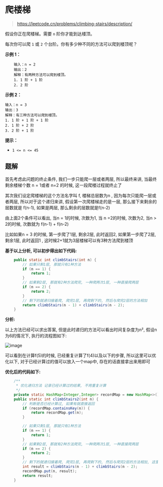 # 爬楼梯

> <https://leetcode.cn/problems/climbing-stairs/description/>

假设你正在爬楼梯。需要 `n` 阶你才能到达楼顶。

每次你可以爬 `1` 或 `2` 个台阶。你有多少种不同的方法可以爬到楼顶呢？

**示例 1：**
```
    输入：n = 2
    输出：2
    解释：有两种方法可以爬到楼顶。
    1. 1 阶 + 1 阶
    2. 2 阶
```
**示例 2：**
```
输入：n = 3
输出：3
解释：有三种方法可以爬到楼顶。
1. 1 阶 + 1 阶 + 1 阶
2. 1 阶 + 2 阶
3. 2 阶 + 1 阶

```

**提示：**

*   `1 <= n <= 45`

## 题解

首先考虑此问题的终止条件, 我们一步只能爬一层或者两层, 所以最终来讲, 当最终剩余楼梯个数 n = 1或者 n=2 的时候, 这一段爬楼过程就终止了

其次我们设定爬楼梯的这个方法名字叫 f, 楼梯总层数为n , 因为每次只能爬一层或者两层, 所以对于这个递归来讲, 假设第一次爬楼梯走的是一层, 那么接下来剩余的层数就是 f(n-1), 如果是两层, 那么剩余的层数就是f(n-2)

由上面2个条件可以看出, 当n = 1的时候, 次数为1, 当 n =2的时候, 次数为2, 当n > 2的时候, 次数就为 f(n-1) + f(n-2)

比如如果n = 3 的时候, 第一步爬了1层, 剩余2层, 此时返回2, 如果第一步爬了2层, 剩余1层, 此时返回1 , 这时候2+1就为3层楼梯可以有3种方法爬到楼顶

**基于以上分析, 可以初步得出如下代码:**

```java
    public static int climbStairs(int n) {
        // 如果只剩1层, 那就只有1种方法
        if (n == 1) {
            return 1;
        }
        // 如果剩2层, 那就有2种方法爬完, 一种爬两次1层, 一种直接爬两层
        if (n == 2) {
            return 2;
        }
        // 剩下的就递归接着爬, 爬完1层, 再爬剩下的, 然后与爬完2层的方法相加
        return climbStairs(n - 1) + climbStairs(n - 2);
    }
```

**分析:**

以上方法已经可以求出答案, 但是此时递归的方法可以看出时间复杂度为n², 假设n为6的情况下, 执行的流程图如下:

![image](https://file.lishunxing.cn/img/爬楼梯.png)

可以看到在计算f(5)的时候, 已经重复计算了f(4)以及以下的步骤, 所以这里可以优化以下, 对于已经计算过的值可以放入一个map中, 存在的话直接拿出来用即可

**优化后的代码如下:**

```java
	/**
     * 优化递归方法 记录已经计算过的结果, 不用重复计算
     */
    private static HashMap<Integer,Integer> recordMap = new HashMap<>();
    public static int climbStairs2(int n) {
        // 判断是否已经计算过, 如果有就直接返回
        if (recordMap.containsKey(n)) {
            return recordMap.get(n);
        }

        // 如果只剩1层, 那就只有1种方法
        if (n == 1) {
            return 1;
        }
        // 如果剩2层, 那就有2种方法爬完, 一种爬两次1层, 一种直接爬两层
        if (n == 2) {
            return 2;
        }
        // 剩下的就递归接着爬, 爬完1层, 再爬剩下的, 然后与爬完2层的方法相加, 这里顺便写入记录
        int result = climbStairs(n - 1) + climbStairs(n - 2);
        recordMap.put(n, result);
        return result;
    }
```


